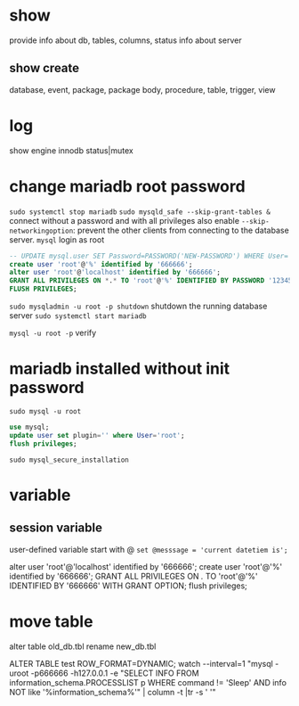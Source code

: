 # show
provide info about db, tables, columns, status info about server

## show create
database, event, package, package body, procedure, table, trigger, view


# log
show engine innodb status|mutex


# change mariadb root password
`sudo systemctl stop mariadb`
`sudo mysqld_safe --skip-grant-tables &` connect without a password and with all privileges 
also enable `--skip-networkingoption`: prevent the other clients from connecting to the database server. 
`mysql` login as root

```sql
-- UPDATE mysql.user SET Password=PASSWORD('NEW-PASSWORD') WHERE User='root';
create user 'root'@'%' identified by '666666';
alter user 'root'@'localhost' identified by '666666';
GRANT ALL PRIVILEGES ON *.* TO 'root'@'%' IDENTIFIED BY PASSWORD '123456' WITH GRANT OPTION
FLUSH PRIVILEGES;
```
`sudo mysqladmin -u root -p shutdown` shutdown the running database server
`sudo systemctl start mariadb`

`mysql -u root -p` verify


# mariadb installed without init password
`sudo mysql -u root`
```sql
use mysql;
update user set plugin='' where User='root';
flush privileges;
```
`sudo mysql_secure_installation`


# variable
## session variable
user-defined variable start with @
`set @messsage = 'current datetiem is';`



alter user 'root'@'localhost' identified by '666666';
create user 'root'@'%' identified by '666666';
GRANT ALL PRIVILEGES ON *.* TO 'root'@'%' IDENTIFIED BY '666666' WITH GRANT OPTION;
flush privileges;


# move table
alter table old_db.tbl rename new_db.tbl

ALTER TABLE test ROW_FORMAT=DYNAMIC;
 watch --interval=1 "mysql -uroot -p666666 -h127.0.0.1 -e \"SELECT INFO FROM information_schema.PROCESSLIST p WHERE command != 'Sleep' AND info NOT like '%information_schema%'\" | column -t |tr -s ' '"









